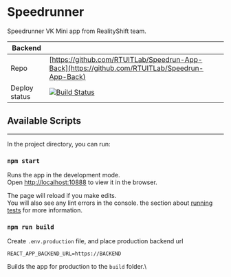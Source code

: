 # Speedrunner
Speedrunner VK Mini app from RealityShift team.

| Backend       |                                                                                                                                                                                                                                                         |
| ------------- | ------------------------------------------------------------------------------------------------------------------------------------------------------------------------------------------------------------------------------------------------------- |
| Repo          | [https://github.com/RTUITLab/Speedrun-App-Back](https://github.com/RTUITLab/Speedrun-App-Back)                                                                                                                                                          |
| Deploy status | [![Build Status](https://dev.azure.com/rtuitlab/RTU%20IT%20Lab/_apis/build/status/RTUITLab.Speedrun-App-Back?branchName=master)](https://dev.azure.com/rtuitlab/RTU%20IT%20Lab/_build/latest?definitionId=141&branchName=master) |

## Available Scripts
****
In the project directory, you can run:

### `npm start`

Runs the app in the development mode.\
Open [http://localhost:10888](http://localhost:10888) to view it in the browser.

The page will reload if you make edits.\
You will also see any lint errors in the console.
the section about [running tests](https://facebook.github.io/create-react-app/docs/running-tests) for more information.

### `npm run build`
Create `.env.production` file, and place production backend url
```env
REACT_APP_BACKEND_URL=https://BACKEND
```
Builds the app for production to the `build` folder.\

